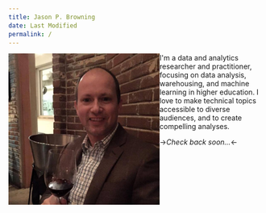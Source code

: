 ```yaml
---
title: Jason P. Browning 
date: Last Modified 
permalink: / 
---
```

<img src="/content/images/jason-wine.jpg" alt="Author enjoys a glass." style="width: 300px; height: 300px; float: left;">

I'm a data and analytics researcher and practitioner, focusing on data analysis, warehousing, and machine learning in higher education.  I love to make technical topics accessible to diverse audiences, and to create compelling analyses.

->*Check back soon...*<-